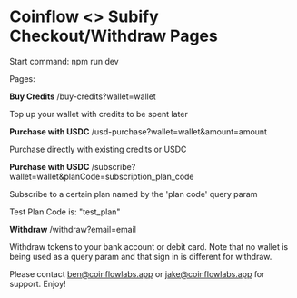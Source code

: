 # Coinflow <> Subify Checkout/Withdraw Pages

Start command: npm run dev

Pages:

**Buy Credits**
/buy-credits?wallet=wallet

Top up your wallet with credits to be spent later

**Purchase with USDC**
/usd-purchase?wallet=wallet&amount=amount

Purchase directly with existing credits or USDC

**Purchase with USDC**
/subscribe?wallet=wallet&planCode=subscription_plan_code

Subscribe to a certain plan named by the 'plan code' query param

Test Plan Code is: "test_plan"

**Withdraw**
/withdraw?email=email

Withdraw tokens to your bank account or debit card. 
Note that no wallet is being used as a query param and that sign in is different for withdraw.


Please contact ben@coinflowlabs.app or jake@coinflowlabs.app for support. Enjoy!
